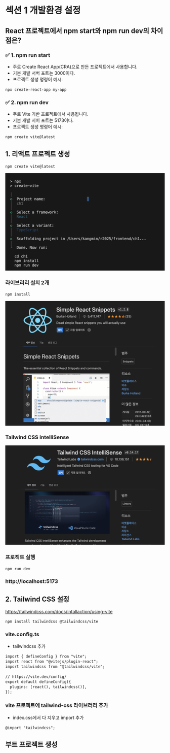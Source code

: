 # 섹션 1 개발환경 설정

## React 프로젝트에서 npm start와 npm run dev의 차이점은?
### ✅ 1. npm run start
- 주로 Create React App(CRA)으로 만든 프로젝트에서 사용합니다.
- 기본 개발 서버 포트는 3000이다.
- 프로젝트 생성 명령어 예시:
```
npx create-react-app my-app
```
### ✅ 2. npm run dev
- 주로 Vite 기반 프로젝트에서 사용됩니다.
- 기본 개발 서버 포트는 5173이다.
- 프로젝트 생성 명령어 예시:
```
npm create vite@latest
```

## 1. 리액트 프로젝트 생성
``` 
npm create vite@latest
``` 
![](https://github.com/dididiri1/TIL/blob/main/React_SpringBoot/images/01_01.png?raw=true)


### 라이브러리 설치 2개

``` 
npm install
``` 

![](https://github.com/dididiri1/TIL/blob/main/React_SpringBoot/images/01_02.png?raw=true)

### Tailwind CSS intelliSense
![](https://github.com/dididiri1/TIL/blob/main/React_SpringBoot/images/01_03.png?raw=true)

### 프로젝트 실행
``` 
npm run dev
``` 

### http://localhost:5173

## 2. Tailwind CSS 설정
https://tailwindcss.com/docs/intallaction/using-vite

``` 
npm install tailwindcss @tailwindcss/vite
``` 

### vite.config.ts 
- tailwindcss 추가
``` 
import { defineConfig } from "vite";
import react from "@vitejs/plugin-react";
import tailwindcss from "@tailwindcss/vite";

// https://vite.dev/config/
export default defineConfig({
  plugins: [react(), tailwindcss()],
});

``` 
### vite 프로젝트에 tailwind-css 라이브러리 추가
- index.css에서 다 지우고 import 추가
```
@import "tailwindcss";
```

## 부트 프로젝트 생성